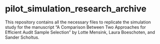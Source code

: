 # pilot_simulation_research_archive
This repository contains all the necessary files to replicate the simulation study for the manuscript “A Comparison Between Two Approaches for Efficient Audit Sample Selection” by Lotte Mensink, Laura Boeschoten, and Sander Scholtus. 
